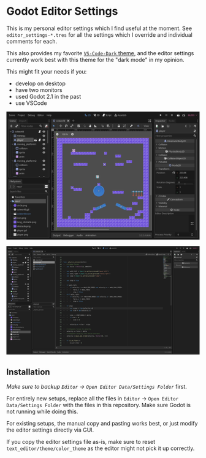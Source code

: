 # Godot Editor Settings

This is my personal editor settings which I find useful at the moment. See
`editor_settings-*.tres` for all the settings which I override and individual
comments for each.

This also provides my favorite
[`VS-Code-Dark` theme](https://github.com/godotengine/godot-syntax-themes), and
the editor settings currently work best with this theme for the "dark mode" in
my opinion.

This might fit your needs if you:
* develop on desktop
* have two monitors
* used Godot 2.1 in the past
* use VSCode

![Godot Scene Dark](preview/godot_scene_dark.png)

![Godot Script VSCode Dark](preview/godot_script_vscode_dark.png)

## Installation

*Make sure to backup `Editor` → `Open Editor Data/Settings Folder`* first.

For entirely new setups, replace all the files in `Editor` →
`Open Editor Data/Settings Folder` with the files in this repository. Make sure
Godot is not running while doing this.

For existing setups, the manual copy and pasting works best, or just modify the
editor settings directly via GUI.

If you copy the editor settings file as-is, make sure to reset 
`text_editor/theme/color_theme` as the editor might not pick it up correctly.
